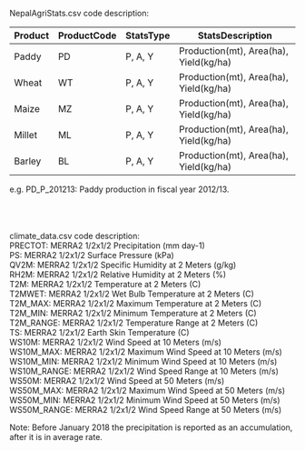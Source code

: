 NepalAgriStats.csv code description:

  | Product | ProductCode |	StatsType |	StatsDescription |
  |---------|-------------|-----------|------------------|
  | Paddy	 	|	PD		      |  P, A, Y	|	Production(mt), Area(ha), Yield(kg/ha) |
  | Wheat	 	|	WT		      |  P, A, Y	|	Production(mt), Area(ha), Yield(kg/ha) |
  | Maize	 	|	MZ		      |  P, A, Y	|	Production(mt), Area(ha), Yield(kg/ha) |
  | Millet	|	ML		      |  P, A, Y	|	Production(mt), Area(ha), Yield(kg/ha) |
  | Barley	|	BL		      |  P, A, Y	|	Production(mt), Area(ha), Yield(kg/ha) |

  e.g. PD_P_201213: Paddy production in fiscal year 2012/13.
  
<br/>
<br/>
<br/>
climate_data.csv code description:<br/>
    PRECTOT: MERRA2 1/2x1/2 Precipitation (mm day-1)<br/>
    PS: MERRA2 1/2x1/2 Surface Pressure (kPa)<br/>
    QV2M: MERRA2 1/2x1/2 Specific Humidity at 2 Meters (g/kg)<br/>
    RH2M: MERRA2 1/2x1/2 Relative Humidity at 2 Meters (%)<br/>
    T2M: MERRA2 1/2x1/2 Temperature at 2 Meters (C)<br/>
    T2MWET: MERRA2 1/2x1/2 Wet Bulb Temperature at 2 Meters (C)<br/>
    T2M_MAX: MERRA2 1/2x1/2 Maximum Temperature at 2 Meters (C)<br/>
    T2M_MIN: MERRA2 1/2x1/2 Minimum Temperature at 2 Meters (C)<br/>
    T2M_RANGE: MERRA2 1/2x1/2 Temperature Range at 2 Meters (C)<br/>
    TS: MERRA2 1/2x1/2 Earth Skin Temperature (C)<br/>
    WS10M: MERRA2 1/2x1/2 Wind Speed at 10 Meters (m/s)<br/>
    WS10M_MAX: MERRA2 1/2x1/2 Maximum Wind Speed at 10 Meters (m/s)<br/>
    WS10M_MIN: MERRA2 1/2x1/2 Minimum Wind Speed at 10 Meters (m/s)<br/>
    WS10M_RANGE: MERRA2 1/2x1/2 Wind Speed Range at 10 Meters (m/s)<br/>
    WS50M: MERRA2 1/2x1/2 Wind Speed at 50 Meters (m/s)<br/>
    WS50M_MAX: MERRA2 1/2x1/2 Maximum Wind Speed at 50 Meters (m/s)<br/>
    WS50M_MIN: MERRA2 1/2x1/2 Minimum Wind Speed at 50 Meters (m/s)<br/>
    WS50M_RANGE: MERRA2 1/2x1/2 Wind Speed Range at 50 Meters (m/s)<br/>

Note: Before January 2018 the precipitation is reported as an accumulation, after it is in average rate.
